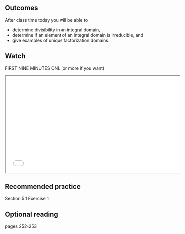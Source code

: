 ## Outcomes
After class time today you will be able to

* determine divisibility in an integral domain,
* determine if an element of an integral domain is irreducible, and
* give examples of unique factorization domains.

## Watch
FIRST NINE MINUTES ONL (or more if you want)

<iframe src="//www.youtube.com/embed/eHqA8qGSK8o" width="560" height="314" allowfullscreen="allowfullscreen" data-mce-fragment="1"></iframe>

## Recommended practice
Section 5.1 Exercise 1

## Optional reading
pages 252-253
